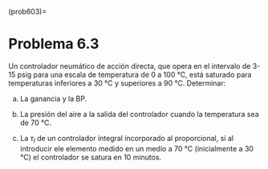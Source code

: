 (prob603)=
# Problema 6.3

<style type="text/css">
    ol { list-style-type: lower-alpha; }
</style>

Un controlador neumático de acción directa, que opera en el intervalo de 3-15 psig para una escala de temperatura de 0 a 100 ℃, está saturado para temperaturas inferiores a 30 ℃ y superiores a 90 ℃. Determinar:

1. La ganancia y la BP.

2. La presión del aire a la salida del controlador cuando la temperatura sea de 70 ℃.

3. La $\tau_I$ de un controlador integral incorporado al proporcional, si al introducir ele elemento medido en un medio a 70 ℃ (inicialmente a 30 ℃) el controlador se satura en 10 minutos.
